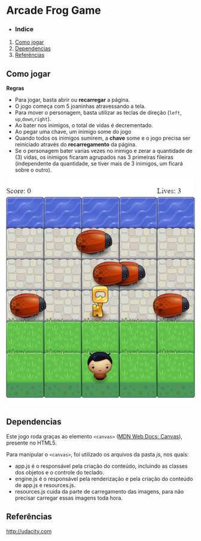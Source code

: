 # Arcade Frog Game

- ### Indice
 1. [Como jogar](#como-jogar)
 2. [Dependencias](#dependencias)
 3. [Referências](#referências)

## Como jogar
 **Regras**

 - Para jogar, basta abrir ou **recarregar** a página.
 - O jogo começa com 5 joaninhas atravessando a tela.
 - Para mover o personagem, basta utilizar as teclas de direção (`left`, `up`,`down`,`right`).
 - Ao bater nos inimigos, o total de vidas é decrementado.
 - Ao pegar uma chave, um inimigo some do jogo
 - Quando todos os inimigos sumirem, a **chave** some e o jogo precisa ser reiniciado através do **recarregamento** da página.
 - Se o personagem bater varias vezes no inimigo e zerar a quantidade de (3) vidas, os inimigos ficaram agrupados nas 3 primeiras fileiras (independente da quantidade, se tiver mais de 3 inimigos, um ficará sobre o outro).

 ![screenshot do frog game](images/screenshot.png)

## Dependencias
Este jogo roda graças ao elemento `<canvas>` ([MDN Web Docs: Canvas](https://developer.mozilla.org/pt-BR/docs/Web/HTML/Canvas)), presente no HTML5.

Para  manipular o `<canvas>`, foi utilizado os arquivos da pasta *js*, nos quais:

- app.js é o responsável pela criação do conteúdo, incluindo as classes dos objetos e o controle do teclado.
- engine.js é o responsável pela renderização e pela criação do conteúdo de app.js e resources.js.
- resources.js cuida da parte de carregamento das imagens, para não precisar carregar essas imagens toda hora.

## Referências
http://udacity.com
